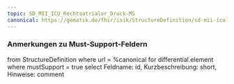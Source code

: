```yaml
---
topic: SD_MII_ICU_Rechtsatrialer_Druck-MS
canonical: https://gematik.de/fhir/isik/StructureDefinition/sd-mii-icu-rechtsatrialer-druck
---
```


### Anmerkungen zu Must-Support-Feldern

<fql>
from
	StructureDefinition
where 
    url = %canonical
for differential.element
where mustSupport = true
select
	Feldname: id, Kurzbeschreibung: short, Hinweise: comment
</fql>

